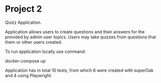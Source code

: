 # Project 2

Quizz Application.

Application allows users to create questions and their answers for the provided by admin user topics.
Users may take quizzes from questions that them or other users created. 

To run application locally use command:

docker-compose up

Application has in total 10 tests, from which 6 were created with superOak and 4 using Playwright.



